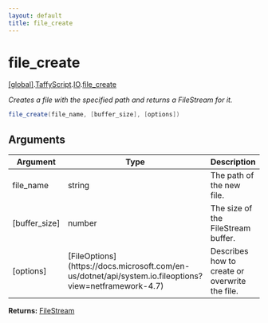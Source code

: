 ```yaml
---
layout: default
title: file_create
---
```


# file_create

[\[global\]]({{site.baseurl}}/docs/).[TaffyScript]({{site.baseurl}}/docs/TaffyScript/).[IO]({{site.baseurl}}/docs/TaffyScript/IO/).[file_create]({{site.baseurl}}/docs/TaffyScript/IO/file_create/)

_Creates a file with the specified path and returns a FileStream for it._

```cs
file_create(file_name, [buffer_size], [options])
```

## Arguments

<table>
  <col width="15%">
  <col width="15%">
  <thead>
    <tr>
      <th>Argument</th>
      <th>Type</th>
      <th>Description</th>
    </tr>
  </thead>
  <tbody>
    <tr>
      <td>file_name</td>
      <td>string</td>
      <td>The path of the new file.</td>
    </tr>
    <tr>
      <td>[buffer_size]</td>
      <td>number</td>
      <td>The size of the FileStream buffer.</td>
    </tr>
    <tr>
      <td>[options]</td>
      <td>[FileOptions](https://docs.microsoft.com/en-us/dotnet/api/system.io.fileoptions?view=netframework-4.7)</td>
      <td>Describes how to create or overwrite the file.</td>
    </tr>
  </tbody>
</table>

**Returns:** [FileStream]({{site.baseurl}}/docs/TaffyScript/IO/FileStream)
